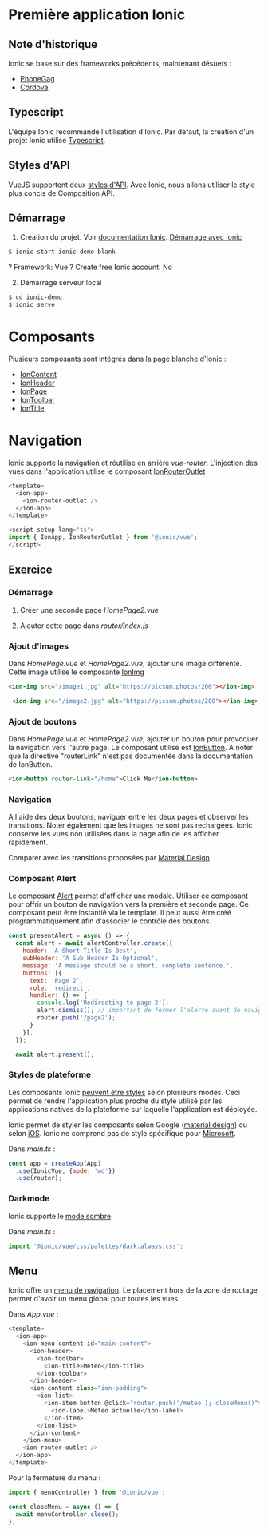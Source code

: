 # Première application Ionic

## Note d'historique
Ionic se base sur des frameworks précédents, maintenant désuets :
- [PhoneGag](https://fr.wikipedia.org/wiki/Adobe_PhoneGap)
- [Cordova](https://fr.wikipedia.org/wiki/Apache_Cordova)


## Typescript

L'équipe Ionic recommande l'utilisation d'Ionic. Par défaut, la création d'un projet Ionic utilise [Typescript](https://www.typescriptlang.org/).

## Styles d'API

VueJS supportent deux [styles d'API](https://fr.vuejs.org/guide/introduction.html#api-styles). Avec Ionic, nous allons utiliser le style plus concis de Composition API.

## Démarrage

1. Création du projet. Voir [documentation Ionic](https://ionicframework.com/docs/). [Démarrage avec Ionic](https://ionicframework.com/docs/developing/starting)
~~~bash
$ ionic start ionic-demo blank
~~~
? Framework: Vue
? Create free Ionic account: No

2. Démarrage serveur local
~~~bash
$ cd ionic-demo
$ ionic serve
~~~

# Composants

Plusieurs composants sont intégrés dans la page blanche d'Ionic :
- [IonContent](https://ionicframework.com/docs/api/content)
- [IonHeader](https://ionicframework.com/docs/api/header#basic-usage)
- [IonPage](https://ionicframework.com/docs/vue/navigation#ionpage)
- [IonToolbar](https://ionicframework.com/docs/api/toolbar)
- [IonTitle](https://ionicframework.com/docs/api/title#basic)

# Navigation

Ionic supporte la navigation et réutilise en arrière *vue-router*. L'injection des vues dans l'application utilise le composant [IonRouterOutlet](https://ionicframework.com/docs/vue/navigation#ionrouteroutlet)

~~~js
<template>
  <ion-app>
    <ion-router-outlet />
  </ion-app>
</template>

<script setup lang="ts">
import { IonApp, IonRouterOutlet } from '@ionic/vue';
</script>
~~~

## Exercice

### Démarrage

1. Créer une seconde page *HomePage2.vue*

2. Ajouter cette page dans *router/index.js*

### Ajout d'images
Dans *HomePage.vue* et *HomePage2.vue*, ajouter une image différente.
Cette image utilise le composante [IonImg](https://ionicframework.com/docs/api/img#basic-usage)

~~~html
<ion-img src="/image1.jpg" alt="https://picsum.photos/200"></ion-img>
~~~
~~~html
 <ion-img src="/image2.jpg" alt="https://picsum.photos/200"></ion-img>
~~~

### Ajout de boutons

Dans *HomePage.vue* et *HomePage2.vue*, ajouter un bouton pour provoquer la navigation vers l'autre page. Le composant utilisé est [IonButton](https://ionicframework.com/docs/api/button). A noter que la directive "routerLink" n'est pas documentée dans la documentation de IonButton.

~~~html
<ion-button router-link="/home">Click Me</ion-button>
~~~

### Navigation 

A l'aide des deux boutons, naviguer entre les deux pages et observer les transitions. Noter également que les images ne sont pas rechargées. Ionic conserve les vues non utilisées dans la page afin de les afficher rapidement.

Comparer avec les transitions proposées par [Material Design](https://m3.material.io/styles/motion/transitions/transition-patterns)

### Composant Alert

Le composant [Alert](https://ionicframework.com/docs/api/alert) permet d'afficher une modale. Utiliser ce composant pour offrir un bouton de navigation vers la première et seconde page. Ce composant peut être instantié via le template. Il peut aussi être créé programmatiquement afin d'associer le contrôle des boutons.

~~~js
const presentAlert = async () => {
  const alert = await alertController.create({
    header: 'A Short Title Is Best',
    subHeader: 'A Sub Header Is Optional',
    message: 'A message should be a short, complete sentence.',
    buttons: [{
      text: 'Page 2',
      role: 'redirect',
      handler: () => {
        console.log('Redirecting to page 2');
        alert.dismiss(); // important de fermer l'alerte avant de naviguer. Autrement cette alerte reste ouverte lors d'un retour éventuel.
        router.push('/page2');
      }
    }],
  });

  await alert.present();
~~~

### Styles de plateforme

Les composants Ionic [peuvent être stylés](https://ionicframework.com/docs/theming/platform-styles) selon plusieurs modes. Ceci permet de rendre l'application plus proche du style utilisé par les applications natives de la plateforme sur laquelle l'application est déployée.

Ionic permet de styler les composants selon Google ([material design](https://m3.material.io/components)) ou selon [iOS](https://developer.apple.com/design/human-interface-guidelines/getting-started).
Ionic ne comprend pas de style spécifique pour [Microsoft](https://fluent2.microsoft.design/components/web/react/).


Dans *main.ts* :
~~~js
const app = createApp(App)
  .use(IonicVue, {mode: 'md'})
  .use(router);
~~~

### Darkmode

Ionic supporte le [mode sombre](https://ionicframework.com/docs/theming/dark-mode).

Dans *main.ts* :
~~~js
import '@ionic/vue/css/palettes/dark.always.css';
~~~

## Menu

Ionic offre un [menu de navigation](https://ionicframework.com/docs/api/menu). Le placement hors de la zone de routage permet d'avoir un menu global pour toutes les vues.

Dans *App.vue* :

~~~js
<template>
  <ion-app>
    <ion-menu content-id="main-content">
      <ion-header>
        <ion-toolbar>
          <ion-title>Meteo</ion-title>
        </ion-toolbar>
      </ion-header>
      <ion-content class="ion-padding">
        <ion-list>
          <ion-item button @click="router.push('/meteo'); closeMenu()">
            <ion-label>Météo actuelle</ion-label>
          </ion-item>
        </ion-list>
      </ion-content>
    </ion-menu>
    <ion-router-outlet />
  </ion-app>
</template>
~~~

Pour la fermeture du menu : 

~~~js
import { menuController } from '@ionic/vue';

const closeMenu = async () => {
  await menuController.close();
};
~~~